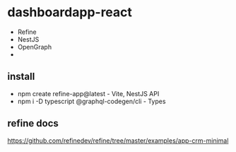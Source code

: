 # dashboardapp-react
- Refine
- NestJS
- OpenGraph
- 
## install
- npm create refine-app@latest - Vite, NestJS API
- npm i -D typescript @graphql-codegen/cli - Types

## refine docs
https://github.com/refinedev/refine/tree/master/examples/app-crm-minimal